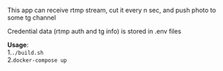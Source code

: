 This app can receive rtmp stream, cut it every n sec, and push photo to some tg channel

Credential data (rtmp auth and tg info) is stored in .env files 

**Usage**: \
1.`./build.sh` \
2.`docker-compose up`
